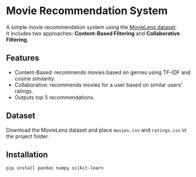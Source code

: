 # Movie Recommendation System

A simple movie recommendation system using the [MovieLens dataset](https://grouplens.org/datasets/movielens/).  
It includes two approaches: **Content-Based Filtering** and **Collaborative Filtering**.

## Features
- Content-Based: recommends movies based on genres using TF-IDF and cosine similarity.  
- Collaborative: recommends movies for a user based on similar users’ ratings.  
- Outputs top 5 recommendations.

## Dataset
Download the MovieLens dataset and place `movies.csv` and `ratings.csv` in the project folder.  

## Installation
```bash
pip install pandas numpy scikit-learn
